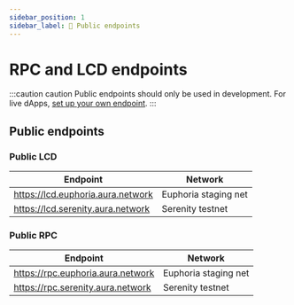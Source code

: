 ```yaml
---
sidebar_position: 1
sidebar_label: 🏡 Public endpoints
---
```


# RPC and LCD endpoints
:::caution caution
Public endpoints should only be used in development. For live dApps, [set up your own endpoint](../validator/running-a-fullnode.md).
:::
## Public endpoints

### Public LCD

| Endpoint                         | Network            |
|----------------------------------|--------------------|
| https://lcd.euphoria.aura.network          | Euphoria staging net |
| https://lcd.serenity.aura.network          | Serenity testnet |

### Public RPC

| Endpoint                         | Network            |
|----------------------------------|--------------------|
| https://rpc.euphoria.aura.network          | Euphoria staging net |
| https://rpc.serenity.aura.network        | Serenity testnet |


